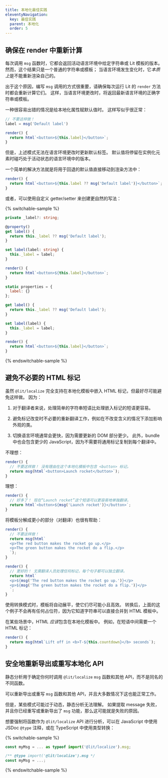 ```yaml
---
title: 本地化最佳实践
eleventyNavigation:
  key: 最佳实践
  parent: 本地化
  order: 5
---
```



## 确保在 render 中重新计算

每次调用 `msg` 函数时，它都会返回活动语言环境中给定字符串或 Lit 模板的版本。 然而，这个结果只是一个普通的字符串或模板； 当语言环境发生变化时，它*本质上*是不能重新渲染自己的。

出于这个原因，编写 `msg` 调用的方式很重要，请确保每次运行 Lit 的 `render` 方法时都会重新计算它们。 这样，当语言环境更改时，将返回最新语言环境的正确字符串或模板。

一种很容易出错的情况是给本地化属性赋默认值时。 这样写似乎很正常：

```js
// 不要这样做！
label = msg('Default label')

render() {
  return html`<button>${this.label}</button>`;
}
```

但是，上述模式无法在语言环境更改时更新默认标签。 默认值将停留在实例化元素时碰巧处于活动状态的语言环境中的版本。

一个简单的解决方法就是将用于回退的默认值直接移动到渲染方法中：

```js
render() {
  return html`<button>${this.label ?? msg('Default label')}</button>`;
}
```

或者，可以使用自定义 getter/setter 来创建更自然的写法：

{% switchable-sample %}

```ts
private _label?: string;

@property()
get label() {
  return this._label ?? msg('Default label');
}

set label(label: string) {
  this._label = label;
}

render() {
  return html`<button>${this.label}</button>`;
}
```

```js
static properties = {
  label: {}
};

get label() {
  return this._label ?? msg('Default label');
}

set label(label) {
  this._label = label;
}

render() {
  return html`<button>${this.label}</button>`;
}
```

{% endswitchable-sample %}

## 避免不必要的 HTML 标记

虽然 `@lit/localize` 完全支持在本地化模板中嵌入 HTML 标记，但最好尽可能避免这样做。 因为：

1. 对于翻译者来说，处理简单的字符串短语比处理嵌入标记的短语更容易。

2. 避免标记改变时不必要的重新翻译工作，例如在不改变含义的情况下添加影响外观的类。

3. 切换语言环境通常会更快，因为需要更新的 DOM 部分更少。 此外，bundle 中也会包含更少的 JavaScript，因为不需要将通用标记复制到每个翻译中。


不理想：
```js
render() {
  // 不要这样做！ 没有理由在这个本地化模板中包含 <button> 标记。
  return msg(html`<button>Launch rocket</button>`);
}
```

理想：
```js
render() {
  // 好多了！ 现在“Launch rocket”这个短语可以更容易地单独翻译。
  return html`<button>${msg('Launch rocket')}</button>`;
}
```

将模板分解成更小的部分（对翻译）也很有帮助：

```js
render() {
  // 不要这样做！
  return msg(html`
  <p>The red button makes the rocket go up.</p>
  <p>The green button makes the rocket do a flip.</p>
  `);
}
```

```js
render() {
  // 更好的！ 无需翻译人员处理任何标记，每个句子都可以独立翻译。
  return html`
  <p>${msg('The red button makes the rocket go up.')}</p>
  <p>${msg('The green button makes the rocket do a flip.')}</p>
  `;
}
```

<div class="alert alert-info">

使用转换模式时，模板将自动展平，使它们尽可能小且高效。 转换后，上面的这个例子不会再有任何占位符，因为它知道字符串可以直接合并到 HTML 模板中。

</div>

在某些场景中，HTML *应该*包含在本地化模板中。 例如，在短语中间需要一个 HTML 标记：
```js
render() {
  return msg(html`Lift off in <b>T-${this.countdown}</b> seconds`);
}
```

## 安全地重新导出或重写本地化 API

静态分析用于确定你何时调用 `@lit/localize` `msg` 函数和其他 API，而不是同名的不同函数。

可以重新导出或重写 `msg` 函数和其他 API，并且大多数情况下这也能正常工作。

但是，某些模式可能过于动态，静态分析无法理解。 如果提取 message 失败，并且你已经重写或重新导出了 `msg` 功能，那么这可能就是失败的原因。

想要强制将函数作为 `@lit/localize` API 进行分析，可以在 JavaScript 中使用 JSDoc `@type` 注释，或在 TypeScript 中使用类型转换：

{% switchable-sample %}

```ts
const myMsg = ... as typeof import('@lit/localize').msg;
```

```js
/** @type import('@lit/localize').msg */
const myMsg = ...;
```

{% endswitchable-sample %}

